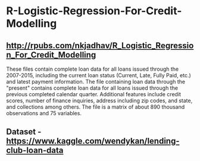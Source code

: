 # R-Logistic-Regression-For-Credit-Modelling

## http://rpubs.com/nkjadhav/R_Logistic_Regression_For_Credit_Modelling

These files contain complete loan data for all loans issued through the 2007-2015, including the current loan status (Current, Late, Fully Paid, etc.) and latest payment information. The file containing loan data through the "present" contains complete loan data for all loans issued through the previous completed calendar quarter. Additional features include credit scores, number of finance inquiries, address including zip codes, and state, and collections among others. The file is a matrix of about 890 thousand observations and 75 variables.

## Dataset - https://www.kaggle.com/wendykan/lending-club-loan-data
